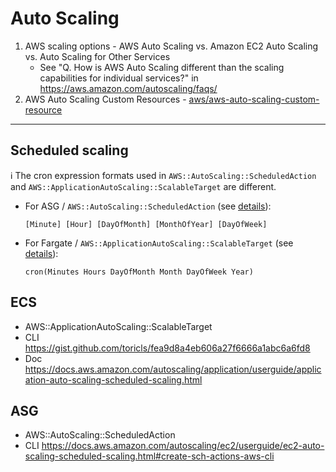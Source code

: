 # Auto Scaling

1. AWS scaling options - AWS Auto Scaling vs. Amazon EC2 Auto Scaling vs. Auto Scaling for Other Services
    - See "Q. How is AWS Auto Scaling different than the scaling capabilities for individual services?" in https://aws.amazon.com/autoscaling/faqs/
2. AWS Auto Scaling Custom Resources - [aws/aws-auto-scaling-custom-resource](https://github.com/aws/aws-auto-scaling-custom-resource)

---
## Scheduled scaling

ℹ️ The cron expression formats used in `AWS::AutoScaling::ScheduledAction` and `AWS::ApplicationAutoScaling::ScalableTarget` are different.
- For ASG / `AWS::AutoScaling::ScheduledAction`
  (see [details](https://docs.aws.amazon.com/AWSCloudFormation/latest/UserGuide/aws-resource-autoscaling-scheduledaction)):
   ```
   [Minute] [Hour] [DayOfMonth] [MonthOfYear] [DayOfWeek]
   ```
- For Fargate / `AWS::ApplicationAutoScaling::ScalableTarget`
  (see [details](https://docs.aws.amazon.com/autoscaling/application/userguide/scheduled-scaling-using-cron-expressions.html)):
   ```
   cron(Minutes Hours DayOfMonth Month DayOfWeek Year)
   ```

## ECS
- AWS::ApplicationAutoScaling::ScalableTarget
- CLI https://gist.github.com/toricls/fea9d8a4eb606a27f6666a1abc6a6fd8
- Doc https://docs.aws.amazon.com/autoscaling/application/userguide/application-auto-scaling-scheduled-scaling.html

## ASG
- AWS::AutoScaling::ScheduledAction
- CLI https://docs.aws.amazon.com/autoscaling/ec2/userguide/ec2-auto-scaling-scheduled-scaling.html#create-sch-actions-aws-cli
